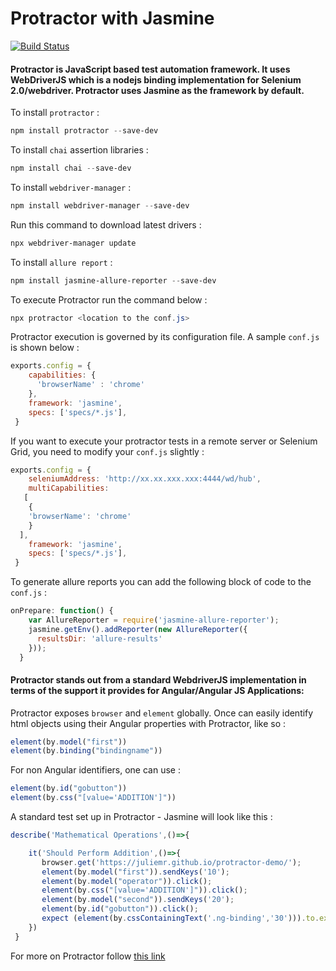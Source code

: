 # Protractor with Jasmine

[![Build Status](https://dev.azure.com/AutomationsTools/Execution/_apis/build/status/ghoshasish99.Protractor-Jasmine?branchName=master)](https://dev.azure.com/AutomationsTools/Execution/_build/latest?definitionId=2&branchName=master)

#### Protractor is JavaScript based test automation framework. It uses WebDriverJS which is a nodejs binding implementation for Selenium 2.0/webdriver. Protractor uses Jasmine as the framework by default.

To install `protractor` : 
```powershell
npm install protractor --save-dev
```
To install `chai` assertion libraries : 
```powershell
npm install chai --save-dev
```
To install `webdriver-manager` :
```powershell 
npm install webdriver-manager --save-dev
```
Run this command to download latest drivers :
```powershell 
npx webdriver-manager update
```
To install `allure report` :
```powershell 
npm install jasmine-allure-reporter --save-dev
```
To execute Protractor run the command below :
```powershell 
npx protractor <location to the conf.js>
```
Protractor execution is governed by its configuration file. A sample `conf.js` is shown below :
```javascript
exports.config = {
    capabilities: {   
      'browserName' : 'chrome'
    },
    framework: 'jasmine',
    specs: ['specs/*.js'],
 }   
```
If you want to execute your protractor tests in a remote server or Selenium Grid, you need to modify your `conf.js` slightly :
```javascript
exports.config = {
    seleniumAddress: 'http://xx.xx.xxx.xxx:4444/wd/hub',
    multiCapabilities:
   [ 
    {
    'browserName': 'chrome'
    }
  ],
    framework: 'jasmine',
    specs: ['specs/*.js'],
 }   
```
To generate allure reports you can add the following block of code to the `conf.js` :
```javascript
onPrepare: function() {
    var AllureReporter = require('jasmine-allure-reporter');
    jasmine.getEnv().addReporter(new AllureReporter({
      resultsDir: 'allure-results'
    })); 
  }
```
#### Protractor stands out from a standard WebdriverJS implementation in terms of the support it provides for Angular/Angular JS Applications:
Protractor exposes `browser` and `element` globally.
Once can easily identify html objects using their Angular properties with Protractor, like so :
```javascript
element(by.model("first"))
element(by.binding("bindingname"))
```
For non Angular identifiers, one can use :
```javascript
element(by.id("gobutton"))
element(by.css("[value='ADDITION']"))
```
A standard test set up in Protractor - Jasmine will look like this :
```javascript
describe('Mathematical Operations',()=>{

    it('Should Perform Addition',()=>{ 
       browser.get('https://juliemr.github.io/protractor-demo/');
       element(by.model("first")).sendKeys('10');
       element(by.model("operator")).click();
       element(by.css("[value='ADDITION']")).click();
       element(by.model("second")).sendKeys('20');
       element(by.id("gobutton")).click();
       expect (element(by.cssContainingText('.ng-binding','30'))).to.exist;
    })
 }   
```
For more on Protractor follow [this link](https://github.com/angular/protractor)
